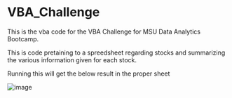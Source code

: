 # VBA_Challenge

This is the vba code for the VBA Challenge for MSU Data Analytics Bootcamp.

This is code pretaining to a spreedsheet regarding stocks and summarizing the various information given for each stock.


Running this will get the below result in the proper sheet

![image](https://github.com/brown016340/VBA_Challange/assets/142126077/fd57eac7-2c65-496f-94ca-9b1bb0bec15e)
